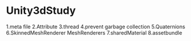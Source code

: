 Unity3dStudy
============

1.meta file
2.Attribute
3.thread
4.prevent garbage collection
5.Quaternions
6.SkinnedMeshRenderer MeshRenderers 
7.sharedMaterial
8.assetbundle
